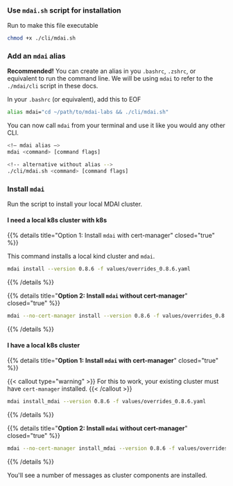 ### Use `mdai.sh` script for installation

Run to make this file executable

```bash
chmod +x ./cli/mdai.sh
```

### Add an `mdai` alias

**Recommended!**  You can create an alias in you `.bashrc`, `.zshrc`, or equivalent to run the command line. We will be using `mdai` to refer to the `./mdai/cli` script in these docs.

In your `.bashrc` (or equivalent), add this to EOF

```bash
alias mdai="cd ~/path/to/mdai-labs && ./cli/mdai.sh"
```

You can now call `mdai` from your terminal and use it like you would any other CLI.

```bash
<!– mdai alias –>
mdai <command> [command flags]

<!-- alternative without alias -->
./cli/mdai.sh <command> [command flags]
```


### Install `mdai`

Run the script to install your local MDAI cluster.

#### I need a local k8s cluster with k8s

{{% details title="Option 1: Install `mdai` with cert-manager" closed="true" %}}

This command installs a local kind cluster and `mdai`.

  ```bash
  mdai install --version 0.8.6 -f values/overrides_0.8.6.yaml
  ```

{{% /details %}}


{{% details title="**Option 2: Install `mdai` without cert-manager**" closed="true" %}}

  ```bash
  mdai --no-cert-manager install --version 0.8.6 -f values/overrides_0.8.6.yaml
  ```

{{% /details %}}


#### I have a local k8s cluster


{{% details title="**Option 1: Install `mdai` with cert-manager**" closed="true" %}}

  {{< callout type="warning" >}}
    For this to work, your existing cluster must have `cert-manager` installed.
  {{< /callout >}}

  ```bash
  mdai install_mdai --version 0.8.6 -f values/overrides_0.8.6.yaml
  ```

{{% /details %}}


{{% details title="**Option 2: Install `mdai` without cert-manager**" closed="true" %}}

  ```bash
  mdai --no-cert-manager install_mdai --version 0.8.6 -f values/overrides_0.8.6.yaml
  ```

{{% /details %}}


You'll see a number of messages as cluster components are installed.
